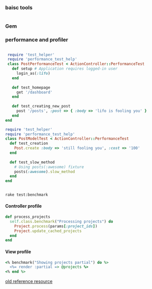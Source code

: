 ### baisc tools

```timing = Benchmark.measure { Post.all }

```


### Gem

### performance and profiler


```ruby

 require 'test_helper' 
 require 'performance_test_help' 
 class PostPerformanceTest < ActionController::PerformanceTest 
   def setup # Application requires logged-in user 
     login_as(:lifo) 
   end 
   
   def test_homepage 
     get '/dashboard' 
   end 
   
   def test_creating_new_post 
     post '/posts', :post => { :body => 'lifo is fooling you' } 
   end 
end 
```


```ruby
require 'test_helper' 
require 'performance_test_help' 
class PostModelTest < ActionController::PerformanceTest 
  def test_creation 
    Post.create :body => 'still fooling you', :cost => '100' 
  end 
  
  def test_slow_method 
    # Using posts(:awesome) fixture 
    posts(:awesome).slow_method 
  end 
end
 
```

```bash
rake test:benchmark
```


#### Controller profile

```ruby
def process_projects 
  self.class.benchmark("Processing projects") do
    Project.process(params[:project_ids]) 
    Project.update_cached_projects 
  end 
end

```


#### View profile

```ruby
<% benchmark("Showing projects partial") do %> 
  <%= render :partial => @projects %> 
<% end %> 
```

[old reference resource](http://guides.rubyonrails.org/v2.3.11/performance_testing.html)
